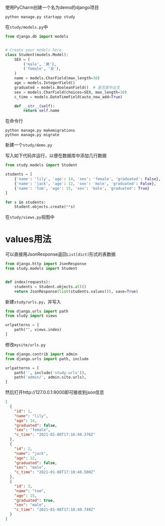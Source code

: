 使用PyCharm创建一个名为demo的django项目

```
python manage.py startapp study
```

在`study/models.py`中

```python
from django.db import models


# Create your models here.
class Student(models.Model):
    SEX = (
        ('male', '男'),
        ('female', '女'),
    )
    name = models.CharField(max_length=30)
    age = models.IntegerField()
    graduated = models.BooleanField()  # 是否是毕业生
    sex = models.CharField(choices=SEX, max_length=10)
    c_time = models.DateTimeField(auto_now_add=True)

    def __str__(self):
        return self.name


```

在命令行

```
python manage.py makemigrations
python manage.py migrate
```

新建一个`study/demo.py`

写入如下代码并运行，以便在数据库中添加几行数据

```python
from study.models import Student

students = [
    {'name': 'lily', 'age': 14, 'sex': 'female', 'graduated': False},
    {'name': 'jack', 'age': 12, 'sex': 'male', 'graduated': False},
    {'name': 'tom', 'age': 15, 'sex': 'male', 'graduated': True}
]

for s in students:
    Student.objects.create(**s)
```

在`study/views.py`视图中

# values用法

可以直接用JsonResponse返回`List[dict]`形式的表数据

```python
from django.http import JsonResponse
from study.models import Student


def index(requests):
    students = Student.objects.all()
    return JsonResponse(list(students.values()), save=True)
```

新建`study/urls.py`，并写入

```python
from django.urls import path
from study import views

urlpatterns = [
    path("", views.index)
]
```

修改`mysite/urls.py`

```python
from django.contrib import admin
from django.urls import path, include

urlpatterns = [
    path('', include('study.urls')),
    path('admin/', admin.site.urls),
]
```

然后打开http://127.0.0.1:8000即可接收到json信息

```json
[
  {
    "id": 1,
    "name": "lily",
    "age": 14,
    "graduated": false,
    "sex": "female",
    "c_time": "2021-01-08T17:18:40.376Z"
  },
  {
    "id": 2,
    "name": "jack",
    "age": 12,
    "graduated": false,
    "sex": "male",
    "c_time": "2021-01-08T17:18:40.580Z"
  },
  {
    "id": 3,
    "name": "tom",
    "age": 15,
    "graduated": true,
    "sex": "male",
    "c_time": "2021-01-08T17:18:40.748Z"
  }
]
```

